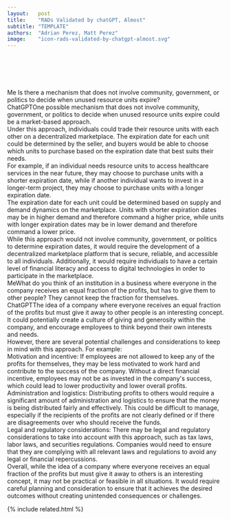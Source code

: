 ```yaml
---
layout:   post
title:    "RADs Validated by chatGPT, Almost"
subtitle: "TEMPLATE"
authors:  "Adrian Perez, Matt Perez"
image:    "icon-rads-validated-by-chatgpt-almost.svg"
---
```


<div style="display:none;">
 <p>We asked chatGPT and it got really close to describing <span class="_paradigm">RAD</span>s. But it source data wouldn&rsquo;t let it get past the <span class="_paradigm">FIAT</span> model.</p>
</div>

<h1>&nbsp;</h1>
 <div class="_quotespan"><span class="_speaker">Me</span> Is there a mechanism that does not involve community, government, or politics to decide when unused resource units expire?</div>
 <div class="_quotespan"><span class="_speaker">ChatGPT</span>One possible mechanism that does not involve community, government, or politics to decide when unused resource units expire could be a market-based approach.</div>
 <div class="_quotespan">Under this approach, individuals could trade their resource units with each other on a decentralized marketplace. The expiration date for each unit could be determined by the seller, and buyers would be able to choose which units to purchase based on the expiration date that best suits their needs.</div>
 <div class="_quotespan"><span class="_continue_"></span>For example, if an individual needs resource units to access healthcare services in the near future, they may choose to purchase units with a shorter expiration date, while if another individual wants to invest in a longer-term project, they may choose to purchase units with a longer expiration date.</div>
 <div class="_quotespan"><span class="_continue_"></span>The expiration date for each unit could be determined based on supply and demand dynamics on the marketplace. Units with shorter expiration dates may be in higher demand and therefore command a higher price, while units with longer expiration dates may be in lower demand and therefore command a lower price.</div>
 <div class="_quotespan"><span class="_continue_"></span>While this approach would not involve community, government, or politics to determine expiration dates, it would require the development of a decentralized marketplace platform that is secure, reliable, and accessible to all individuals. Additionally, it would require individuals to have a certain level of financial literacy and access to digital technologies in order to participate in the marketplace.</div>

 <div class="_quotespan"><span class="_speaker">Me</span>What do you think of an institution in a business where everyone in the company receives an equal fraction of the profits, but has to give them to other people? They cannot keep the fraction for themselves.</div>
 <div class="_quotespan"><span class="_speaker">ChatGPT</span>The idea of a company where everyone receives an equal fraction of the profits but must give it away to other people is an interesting concept. It could potentially create a culture of giving and generosity within the company, and encourage employees to think beyond their own interests and needs.</div>
 <div class="_quotespan"><span class="_continue_"></span>However, there are several potential challenges and considerations to keep in mind with this approach. For example:</div>
 <div class="_quotespan"><span class="_continue_"></span>Motivation and incentive: If employees are not allowed to keep any of the profits for themselves, they may be less motivated to work hard and contribute to the success of the company. Without a direct financial incentive, employees may not be as invested in the company's success, which could lead to lower productivity and lower overall profits.</div>
 <div class="_quotespan"><span class="_continue_"></span>Administration and logistics: Distributing profits to others would require a significant amount of administration and logistics to ensure that the money is being distributed fairly and effectively. This could be difficult to manage, especially if the recipients of the profits are not clearly defined or if there are disagreements over who should receive the funds.</div>
 <div class="_quotespan"><span class="_continue_"></span>Legal and regulatory considerations: There may be legal and regulatory considerations to take into account with this approach, such as tax laws, labor laws, and securities regulations. Companies would need to ensure that they are complying with all relevant laws and regulations to avoid any legal or financial repercussions.</div>
 <div class="_quotespan"><span class="_continue_"></span>Overall, while the idea of a company where everyone receives an equal fraction of the profits but must give it away to others is an interesting concept, it may not be practical or feasible in all situations. It would require careful planning and consideration to ensure that it achieves the desired outcomes without creating unintended consequences or challenges.</div>

{% include related.html %}